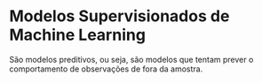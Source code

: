 # Modelos Supervisionados de Machine Learning

São modelos preditivos, ou seja, são modelos que tentam prever o comportamento de observações de fora da amostra.